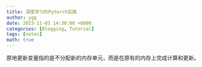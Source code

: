 ```yaml
---
title: 深度学习的Pytorch实践
author: ygg
date: 2023-11-03 14:30:00 +0800
categories: [Blogging, Tutorial]
tags: [notes]
math: true
---
```


原地更新变量指的是不分配新的内存单元，而是在原有的内存上完成计算和更新。
